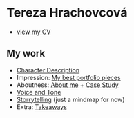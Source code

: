 # Tereza Hrachovcová
- [view my CV](04_resume/index.md)
## My work
- [Character Description](01_character_and_description/index.md)
- Impression: [My best portfolio pieces](02_impression/index.md)
- Aboutness: [About me](03_aboutness/index.md) + [Case Study](03_aboutness/case_study.md)
- [Voice and Tone](05_voiceandtone/index.md)
- [Storrytelling](https://app.milanote.com/1MRgy31CTrGO17?p=l1nEspf3ZOJ) (just a mindmap for now)
- Extra: [Takeaways](07_takeaways/index.md)
